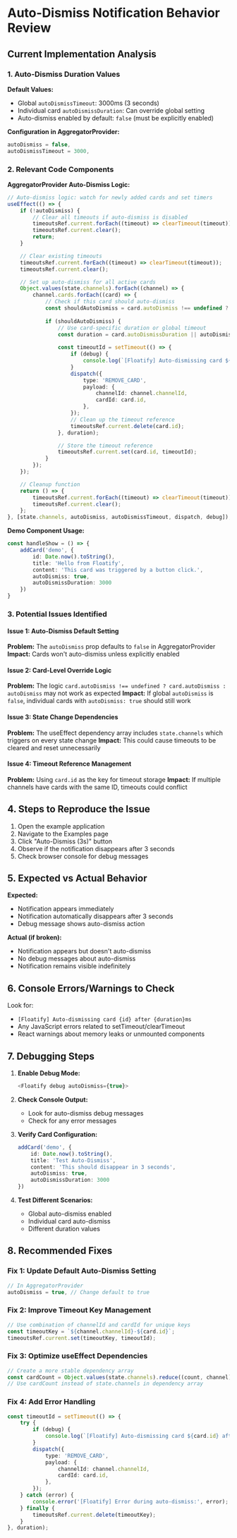 # Auto-Dismiss Notification Behavior Review

## Current Implementation Analysis

### 1. Auto-Dismiss Duration Values

**Default Values:**
- Global `autoDismissTimeout`: 3000ms (3 seconds)
- Individual card `autoDismissDuration`: Can override global setting
- Auto-dismiss enabled by default: `false` (must be explicitly enabled)

**Configuration in AggregatorProvider:**
```typescript
autoDismiss = false,
autoDismissTimeout = 3000,
```

### 2. Relevant Code Components

**AggregatorProvider Auto-Dismiss Logic:**
```typescript
// Auto-dismiss logic: watch for newly added cards and set timers
useEffect(() => {
    if (!autoDismiss) {
        // Clear all timeouts if auto-dismiss is disabled
        timeoutsRef.current.forEach((timeout) => clearTimeout(timeout));
        timeoutsRef.current.clear();
        return;
    }

    // Clear existing timeouts
    timeoutsRef.current.forEach((timeout) => clearTimeout(timeout));
    timeoutsRef.current.clear();

    // Set up auto-dismiss for all active cards
    Object.values(state.channels).forEach((channel) => {
        channel.cards.forEach((card) => {
            // Check if this card should auto-dismiss
            const shouldAutoDismiss = card.autoDismiss !== undefined ? card.autoDismiss : autoDismiss;
            
            if (shouldAutoDismiss) {
                // Use card-specific duration or global timeout
                const duration = card.autoDismissDuration || autoDismissTimeout;
                
                const timeoutId = setTimeout(() => {
                    if (debug) {
                        console.log(`[Floatify] Auto-dismissing card ${card.id} after ${duration}ms`);
                    }
                    dispatch({
                        type: 'REMOVE_CARD',
                        payload: {
                            channelId: channel.channelId,
                            cardId: card.id,
                        },
                    });
                    // Clean up the timeout reference
                    timeoutsRef.current.delete(card.id);
                }, duration);

                // Store the timeout reference
                timeoutsRef.current.set(card.id, timeoutId);
            }
        });
    });

    // Cleanup function
    return () => {
        timeoutsRef.current.forEach((timeout) => clearTimeout(timeout));
        timeoutsRef.current.clear();
    };
}, [state.channels, autoDismiss, autoDismissTimeout, dispatch, debug]);
```

**Demo Component Usage:**
```typescript
const handleShow = () => {
    addCard('demo', {
        id: Date.now().toString(),
        title: 'Hello from Floatify',
        content: 'This card was triggered by a button click.',
        autoDismiss: true,
        autoDismissDuration: 3000
    })
}
```

### 3. Potential Issues Identified

#### Issue 1: Auto-Dismiss Default Setting
**Problem:** The `autoDismiss` prop defaults to `false` in AggregatorProvider
**Impact:** Cards won't auto-dismiss unless explicitly enabled

#### Issue 2: Card-Level Override Logic
**Problem:** The logic `card.autoDismiss !== undefined ? card.autoDismiss : autoDismiss` may not work as expected
**Impact:** If global `autoDismiss` is `false`, individual cards with `autoDismiss: true` should still work

#### Issue 3: State Change Dependencies
**Problem:** The useEffect dependency array includes `state.channels` which triggers on every state change
**Impact:** This could cause timeouts to be cleared and reset unnecessarily

#### Issue 4: Timeout Reference Management
**Problem:** Using `card.id` as the key for timeout storage
**Impact:** If multiple channels have cards with the same ID, timeouts could conflict

## 4. Steps to Reproduce the Issue

1. Open the example application
2. Navigate to the Examples page
3. Click "Auto-Dismiss (3s)" button
4. Observe if the notification disappears after 3 seconds
5. Check browser console for debug messages

## 5. Expected vs Actual Behavior

**Expected:**
- Notification appears immediately
- Notification automatically disappears after 3 seconds
- Debug message shows auto-dismiss action

**Actual (if broken):**
- Notification appears but doesn't auto-dismiss
- No debug messages about auto-dismiss
- Notification remains visible indefinitely

## 6. Console Errors/Warnings to Check

Look for:
- `[Floatify] Auto-dismissing card {id} after {duration}ms`
- Any JavaScript errors related to setTimeout/clearTimeout
- React warnings about memory leaks or unmounted components

## 7. Debugging Steps

1. **Enable Debug Mode:**
   ```typescript
   <Floatify debug autoDismiss={true}>
   ```

2. **Check Console Output:**
   - Look for auto-dismiss debug messages
   - Check for any error messages

3. **Verify Card Configuration:**
   ```typescript
   addCard('demo', {
       id: Date.now().toString(),
       title: 'Test Auto-Dismiss',
       content: 'This should disappear in 3 seconds',
       autoDismiss: true,
       autoDismissDuration: 3000
   })
   ```

4. **Test Different Scenarios:**
   - Global auto-dismiss enabled
   - Individual card auto-dismiss
   - Different duration values

## 8. Recommended Fixes

### Fix 1: Update Default Auto-Dismiss Setting
```typescript
// In AggregatorProvider
autoDismiss = true, // Change default to true
```

### Fix 2: Improve Timeout Key Management
```typescript
// Use combination of channelId and cardId for unique keys
const timeoutKey = `${channel.channelId}-${card.id}`;
timeoutsRef.current.set(timeoutKey, timeoutId);
```

### Fix 3: Optimize useEffect Dependencies
```typescript
// Create a more stable dependency array
const cardCount = Object.values(state.channels).reduce((count, channel) => count + channel.cards.length, 0);
// Use cardCount instead of state.channels in dependency array
```

### Fix 4: Add Error Handling
```typescript
const timeoutId = setTimeout(() => {
    try {
        if (debug) {
            console.log(`[Floatify] Auto-dismissing card ${card.id} after ${duration}ms`);
        }
        dispatch({
            type: 'REMOVE_CARD',
            payload: {
                channelId: channel.channelId,
                cardId: card.id,
            },
        });
    } catch (error) {
        console.error('[Floatify] Error during auto-dismiss:', error);
    } finally {
        timeoutsRef.current.delete(timeoutKey);
    }
}, duration);
```